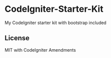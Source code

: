 CodeIgniter-Starter-Kit
=======================

My CodeIgniter starter kit with bootstrap included

## License

MIT with CodeIgniter Amendments
